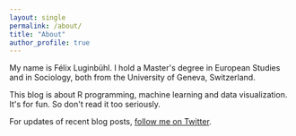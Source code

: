 ```yaml
---
layout: single
permalink: /about/
title: "About"
author_profile: true
---
```


My name is Félix Luginbühl. I hold a Master's degree in European Studies and in Sociology, both from the University of Geneva, Switzerland.

This blog is about R programming, machine learning and data visualization. It's for fun. So don't read it too seriously.

For updates of recent blog posts, [follow me on Twitter](https://twitter.com/lgnbhl).
